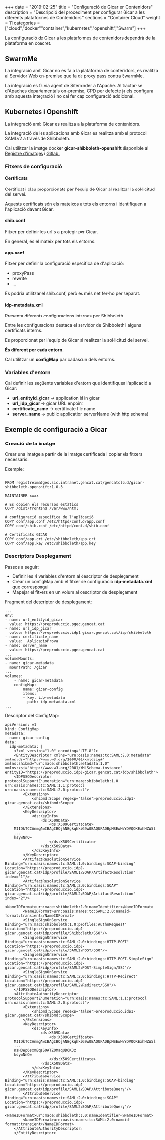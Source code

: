 +++
date        = "2019-02-25"
title       = "Configuració de Gicar en Contenidors"
description = "Descripció del procediment per configurar Gicar a les diferents plataformes de Contenidors."
sections    = "Container Cloud"
weight      = 11
categories  = ["cloud","docker","container","kubernetes","openshift","Swarm"]
+++

La configuració de Gicar a les plataformes de contenidors dependrà de la plataforma en concret.

## SwarmMe

La integració amb Gicar no es fa a la plataforma de contenidors, es realitza al Servidor Web on-premise que fa de proxy pass contra SwarmMe.

La integració es fa via agent de Siteminder a l'Apache.
Al tractar-se d'Apaches departamentals on-premise, CPD per defecte ja els configura amb aquesta integració i no cal fer cap configuració addicional.

## Kubernetes i Openshift

La integració amb Gicar es realitza a la plataforma de contenidors.

La integració de les aplicacions amb Gicar es realitza amb el protocol SAMLv2 a través de Shibboleth.

Cal utilitzar la imatge docker **gicar-shibboleth-openshift** disponible al [Registre d'imatges](http://canigo.ctti.gencat.cat/sic30-serveis/registre-imatges/) i [Gitlab.](https://git.intranet.gencat.cat/3048-intern/imatges-docker/gicar-shibboleth-openshift/tree/1.0.3)


### Fitxers de configuració

#### Certificats

Certificat i clau proporcionats per l'equip de Gicar al realitzar la sol·licitud del servei.

Aquests certificats són els mateixos a tots els entorns i identifiquen a l'aplicació davant Gicar.

#### shib.conf

Fitxer per definir les url's a protegir per Gicar.

En general, és el mateix per tots els entorns.

#### app.conf

Fitxer per definir la configuració específica de d'aplicació:

* proxyPass
* rewrite
* ...

Es podria utilitzar el shib.conf, però és més net fer-ho per separat.

#### idp-metadata.xml

Presenta diferents configuracions internes per Shibboleth.

Entre les configuracions destaca el servidor de Shibboleth i alguns certificats interns.

Es proporcionat per l'equip de Gicar al realitzar la sol·licitud del servei.

**És diferent per cada entorn.**

Cal utilitzar un **configMap**  par cadascun dels entorns.

### Variables d'entorn

Cal definir les següents variables d'entorn que identifiquen l'aplicació a Gicar:

- **url_entityid_gicar** -> application id in gicar
- **url_idp_gicar** -> gicar URL enpoint
- **certificate_name** -> certificate file name
- **server_name** -> public application serverName (with http schema)



## Exemple de configuració a Gicar

### Creació de la imatge

Crear una imatge a partir de la imatge certificada i copiar els fitxers necessaris.

Exemple:

```

FROM registreimatges.sic.intranet.gencat.cat/gencatcloud/gicar-shibboleth-openshift:1.0.3

MAINTAINER xxxx

# Es copien els recursos estàtics
COPY /dist/frontend /var/www/html

# configuració específica de l'aplicació
COPY conf/app.conf /etc/httpd/conf.d/app.conf
COPY conf/shib.conf /etc/httpd/conf.d/shib.conf

# Certificats GICAR
COPY conf/app.crt /etc/shibboleth/app.crt
COPY conf/app.key /etc/shibboleth/app.key

```

### Descriptors Desplegament

Passos a seguir:

- Definir les 4 variables d'entorn al descriptor de desplegament
- Crear un configMap amb el fitxer de configuració **idp-metadata.xml** que correspongui
- Mapejar el fitxers en un volum al descriptor de desplegament

Fragment del descriptor de desplegament:

```
...
env:
- name: url_entityid_gicar
  value: https://preproduccio.pgec.gencat.cat
- name: url_idp_gicar
  value: https://preproduccio.idp1-gicar.gencat.cat/idp/shibboleth
- name: certificate_name
  value:  AplicacioProva
- name: server_name
  value: https://preproduccio.pgec.gencat.cat
...
volumeMounts:
- name: gicar-metadata
  mountPath: /gicar
...
volumes:
    - name: gicar-metadata
    configMap:
        name: gicar-config
        items:
        - key: idp-metadata
          path: idp-metadata.xml
...
```

Descriptor del ConfigMap:
```
apiVersion: v1
kind: ConfigMap
metadata:
  name: gicar-config
data:
  idp-metadata: |
    <?xml version="1.0" encoding="UTF-8"?>
    <EntityDescriptor xmlns="urn:oasis:names:tc:SAML:2.0:metadata" xmlns:ds="http://www.w3.org/2000/09/xmldsig#" xmlns:shibmd="urn:mace:shibboleth:metadata:1.0" xmlns:xsi="http://www.w3.org/2001/XMLSchema-instance" entityID="https://preproduccio.idp1-gicar.gencat.cat/idp/shibboleth">
    <IDPSSODescriptor protocolSupportEnumeration="urn:mace:shibboleth:1.0 urn:oasis:names:tc:SAML:1.1:protocol urn:oasis:names:tc:SAML:2.0:protocol">
        <Extensions>
            <shibmd:Scope regexp="false">preproduccio.idp1-gicar.gencat.cat</shibmd:Scope>
        </Extensions>
        <KeyDescriptor>
            <ds:KeyInfo>
                <ds:X509Data>
                    <ds:X509Certificate>
    MIIDkTCCAnmgAwIBAgIBQjANBgkqhkiG9w0BAQUFADBpMSEwHwYDVQQKExhHZW5l
    ...
    ksywNnQ=
                    </ds:X509Certificate>
                </ds:X509Data>
            </ds:KeyInfo>
        </KeyDescriptor>
        <ArtifactResolutionService Binding="urn:oasis:names:tc:SAML:1.0:bindings:SOAP-binding" Location="https://preproduccio.idp1-gicar.gencat.cat/idp/profile/SAML1/SOAP/ArtifactResolution" index="1"/>
        <ArtifactResolutionService Binding="urn:oasis:names:tc:SAML:2.0:bindings:SOAP" Location="https://preproduccio.idp1-gicar.gencat.cat/idp/profile/SAML2/SOAP/ArtifactResolution" index="2"/>     
        <NameIDFormat>urn:mace:shibboleth:1.0:nameIdentifier</NameIDFormat>
        <NameIDFormat>urn:oasis:names:tc:SAML:2.0:nameid-format:transient</NameIDFormat>
        <SingleSignOnService Binding="urn:mace:shibboleth:1.0:profiles:AuthnRequest" Location="https://preproduccio.idp1-gicar.gencat.cat/idp/profile/Shibboleth/SSO"/>
        <SingleSignOnService Binding="urn:oasis:names:tc:SAML:2.0:bindings:HTTP-POST" Location="https://preproduccio.idp1-gicar.gencat.cat/idp/profile/SAML2/POST/SSO"/>
        <SingleSignOnService Binding="urn:oasis:names:tc:SAML:2.0:bindings:HTTP-POST-SimpleSign" Location="https://preproduccio.idp1-gicar.gencat.cat/idp/profile/SAML2/POST-SimpleSign/SSO"/>
        <SingleSignOnService Binding="urn:oasis:names:tc:SAML:2.0:bindings:HTTP-Redirect" Location="https://preproduccio.idp1-gicar.gencat.cat/idp/profile/SAML2/Redirect/SSO"/>
    </IDPSSODescriptor>
    <AttributeAuthorityDescriptor protocolSupportEnumeration="urn:oasis:names:tc:SAML:1.1:protocol urn:oasis:names:tc:SAML:2.0:protocol">
        <Extensions>
            <shibmd:Scope regexp="false">preproduccio.idp1-gicar.gencat.cat</shibmd:Scope>
        </Extensions>
        <KeyDescriptor>
            <ds:KeyInfo>
                <ds:X509Data>
                    <ds:X509Certificate>
    MIIDkTCCAnmgAwIBAgIBQjANBgkqhkiG9w0BAQUFADBpMSEwHwYDVQQKExhHZW5l
    ...
    nsH3Wp6sxmBqsS0ATZOMaqUD6KJz
    ksywNnQ=
                    </ds:X509Certificate>
                </ds:X509Data>
            </ds:KeyInfo>
        </KeyDescriptor>
        <AttributeService Binding="urn:oasis:names:tc:SAML:1.0:bindings:SOAP-binding" Location="https://preproduccio.idp1-gicar.gencat.cat/idp/profile/SAML1/SOAP/AttributeQuery"/>
        <AttributeService Binding="urn:oasis:names:tc:SAML:2.0:bindings:SOAP" Location="https://preproduccio.idp1-gicar.gencat.cat/idp/profile/SAML2/SOAP/AttributeQuery"/>
        <NameIDFormat>urn:mace:shibboleth:1.0:nameIdentifier</NameIDFormat>
        <NameIDFormat>urn:oasis:names:tc:SAML:2.0:nameid-format:transient</NameIDFormat>
    </AttributeAuthorityDescriptor>
    </EntityDescriptor>
```
